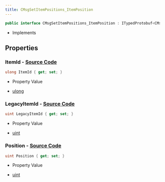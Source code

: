 ```yaml
---
title: CMsgSetItemPositions_ItemPosition
---
```


```csharp
public interface CMsgSetItemPositions_ItemPosition : ITypedProtobuf<CMsgSetItemPositions_ItemPosition>, INativeHandle
```

- Implements

## Properties

### **ItemId** - [Source Code](https://github.com/swiftly-solution/swiftlys2/blob/main/managed/src/SwiftlyS2.Generated/Protobufs/Interfaces/CMsgSetItemPositions_ItemPosition.cs#L19)

```csharp
ulong ItemId { get; set; }
```

- Property Value

- [ulong](https://learn.microsoft.com/dotnet/api/system.uint64)

### **LegacyItemId** - [Source Code](https://github.com/swiftly-solution/swiftlys2/blob/main/managed/src/SwiftlyS2.Generated/Protobufs/Interfaces/CMsgSetItemPositions_ItemPosition.cs#L13)

```csharp
uint LegacyItemId { get; set; }
```

- Property Value

- [uint](https://learn.microsoft.com/dotnet/api/system.uint32)

### **Position** - [Source Code](https://github.com/swiftly-solution/swiftlys2/blob/main/managed/src/SwiftlyS2.Generated/Protobufs/Interfaces/CMsgSetItemPositions_ItemPosition.cs#L16)

```csharp
uint Position { get; set; }
```

- Property Value

- [uint](https://learn.microsoft.com/dotnet/api/system.uint32)

